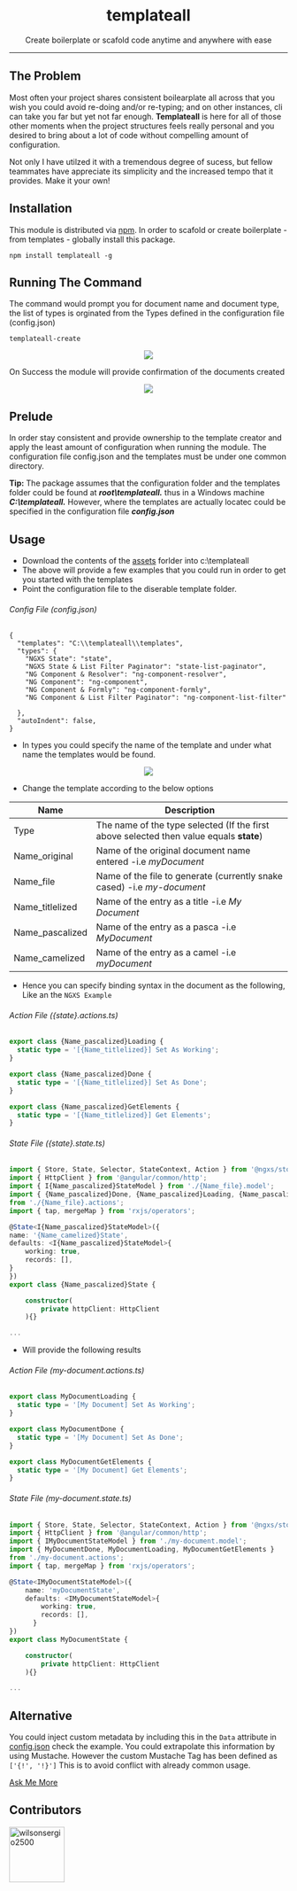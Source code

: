 <div align="center">
<h1>templateall</h1>

<p>Create boilerplate or scafold code anytime and anywhere with ease</p>

</div>

<hr />

## The Problem
Most often your project shares consistent boilearplate all across that you wish you could avoid re-doing and/or re-typing; and on other instances, cli can take you far but yet not far enough. **Templateall** is here for all of those other moments when the project structures feels really personal and you desired to bring about a lot of code without compelling amount of configuration.

Not only I have utilzed it with a tremendous degree of sucess, but fellow teammates have appreciate its simplicity and the increased tempo that it provides. Make it your own!

## Installation

This module is distributed via [npm][npm]. In order to scafold or create boilerplate  - from templates - globally install this package.

```
npm install templateall -g
```

## Running The Command
The command would prompt you for document name and document type, the list of types is orginated from the Types defined in the configuration file (config.json)

```
templateall-create
```
<p align="center">
<img src="https://im.ages.io/RTLYaintl1"/>
</p>

On Success the module will provide confirmation of the documents created

<p align="center">
<img src="https://im.ages.io/MxZjdintl1"/>
</p>

## Prelude
In order stay consistent and provide ownership to the template creator and apply the least amount of configuration when running the module. The configuration file config.json and the templates must be under one common directory. 

<div >
<p><strong>Tip:</strong> The package assumes that the configuration folder and the templates folder could be found at <strong><i>root\templateall.</i></strong> thus in a Windows machine <b><i>C:\templateall.</i></b> However, where the templates are actually locatec could be specified in the configuration file <b><i>config.json</i></b></p>
</div>

## Usage
- Download the contents of the [assets][templateFiles] forlder into c:\templateall
- The above will provide a few examples that you could run in order to get you started with the templates
- Point the configuration file to the diserable template folder.

######  Config File (config.json)
```
{
  "templates": "C:\\templateall\\templates",
  "types": {
    "NGXS State": "state",
    "NGXS State & List Filter Paginator": "state-list-paginator",
    "NG Component & Resolver": "ng-component-resolver",
    "NG Component": "ng-component",
    "NG Component & Formly": "ng-component-formly",
    "NG Component & List Filter Paginator": "ng-component-list-filter"

  },
  "autoIndent": false,
}
```
- In types you could specify the name of the template and under what name the templates would be found.

<p align="center">
    <img src="https://im.ages.io/LxZjdintl1"/>
</p>

- Change the template according to the below options

Name               | Description
---                |---
Type               | The name of the type selected (If the first above selected then value equals **state**)
Name_original               | Name of the original document name entered -i.e *myDocument*
Name_file | Name of the file to generate (currently snake cased) -i.e *my-document*
Name_titlelized | Name of the entry as a title  -i.e *My Document*
Name_pascalized | Name of the entry as a pasca -i.e *MyDocument*
Name_camelized | Name of the entry as a camel -i.e *myDocument*

- Hence you can specify binding syntax in the document as the following, Like an the `NGXS Example`

######  Action File ({state}.actions.ts)
```Typescript
export class {Name_pascalized}Loading {
  static type = '[{Name_titlelized}] Set As Working';
}

export class {Name_pascalized}Done {
  static type = '[{Name_titlelized}] Set As Done';
}

export class {Name_pascalized}GetElements {
  static type = '[{Name_titlelized}] Get Elements';
}
```
######  State File ({state}.state.ts)

```Typescript
import { Store, State, Selector, StateContext, Action } from '@ngxs/store';
import { HttpClient } from '@angular/common/http';
import { I{Name_pascalized}StateModel } from './{Name_file}.model';
import { {Name_pascalized}Done, {Name_pascalized}Loading, {Name_pascalized}GetElements } 
from './{Name_file}.actions';
import { tap, mergeMap } from 'rxjs/operators';

@State<I{Name_pascalized}StateModel>({
name: '{Name_camelized}State',
defaults: <I{Name_pascalized}StateModel>{
    working: true,
    records: [],
}
})
export class {Name_pascalized}State {

    constructor(
        private httpClient: HttpClient
    ){}

...
```
- Will provide the following results
######  Action File (my-document.actions.ts)
```Typescript
export class MyDocumentLoading {
  static type = '[My Document] Set As Working';
}

export class MyDocumentDone {
  static type = '[My Document] Set As Done';
}

export class MyDocumentGetElements {
  static type = '[My Document] Get Elements';
}
```
######  State File (my-document.state.ts)
```Typescript
import { Store, State, Selector, StateContext, Action } from '@ngxs/store';
import { HttpClient } from '@angular/common/http';
import { IMyDocumentStateModel } from './my-document.model';
import { MyDocumentDone, MyDocumentLoading, MyDocumentGetElements } 
from './my-document.actions';
import { tap, mergeMap } from 'rxjs/operators';

@State<IMyDocumentStateModel>({
    name: 'myDocumentState',
    defaults: <IMyDocumentStateModel>{
        working: true,
        records: [],
      }
})
export class MyDocumentState {

    constructor(
        private httpClient: HttpClient
    ){}

...
```

## Alternative

You could inject custom metadata by including this in the `Data` attribute in [config.json][configExample] check the example. You could extrapolate this information by using Mustache. However the custom Mustache Tag has been defined as `['{!', '!}']` This is to avoid conflict with already common usage. 

[Ask Me More][more]

## Contributors
[<img alt="wilsonsergio2500" src="https://avatars2.githubusercontent.com/u/2171533?v=4&s=100" width="100">](https://github.com/wilsonsergio2500)

[npm]: https://www.npmjs.com/
[templateFiles]: /assets/
[configExample]: /assets/config.json
[more]: https://github.com/wilsonsergio2500/templateall/issues